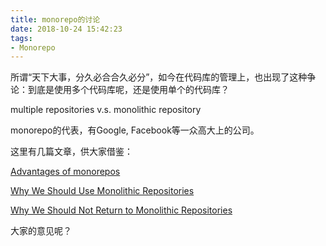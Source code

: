 ```yaml
---
title: monorepo的讨论
date: 2018-10-24 15:42:23
tags:
- Monorepo
---
```


所谓“天下大事，分久必合合久必分”，如今在代码库的管理上，也出现了这种争论：到底是使用多个代码库呢，还是使用单个的代码库？

multiple repositories v.s. monolithic repository

monorepo的代表，有Google, Facebook等一众高大上的公司。

这里有几篇文章，供大家借鉴：

[Advantages of monorepos](https://danluu.com/monorepo/)

[Why We Should Use Monolithic Repositories](https://gist.github.com/arschles/5d7ba90495eb50fa04fc)

[Why We Should Not Return to Monolithic Repositories](https://gist.github.com/technosophos/9c706b1ef10f42014a06)

大家的意见呢？
